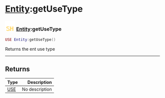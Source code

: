 # [Entity](../entity/README.md):getUseType

### <img src="../../.gitbook/assets/shared.png" width="32" height="32" /> [Entity](../entity/README.md):getUseType

```lua
USE Entity:getUseType()
```

Returns the ent use type<br>

-----------------
## Returns

| Type   | Description |
| ------ | ----------: |
| [USE](../use/README.md) | No description |
